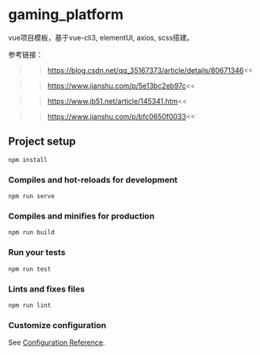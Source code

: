 # gaming_platform

vue项目模板，基于vue-cli3, elementUI, axios, scss搭建。

参考链接：
>>https://blog.csdn.net/qq_35167373/article/details/80671346<<

>>https://www.jianshu.com/p/5e13bc2eb97c<<

>>https://www.jb51.net/article/145341.htm<<

>>https://www.jianshu.com/p/bfc0650f0033<<
## Project setup
```
npm install
```

### Compiles and hot-reloads for development
```
npm run serve
```

### Compiles and minifies for production
```
npm run build
```

### Run your tests
```
npm run test
```

### Lints and fixes files
```
npm run lint
```

### Customize configuration
See [Configuration Reference](https://cli.vuejs.org/config/).
